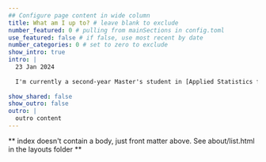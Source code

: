 ```yaml
---
## Configure page content in wide column
title: What am I up to? # leave blank to exclude
number_featured: 0 # pulling from mainSections in config.toml
use_featured: false # if false, use most recent by date
number_categories: 0 # set to zero to exclude
show_intro: true
intro: |
  23 Jan 2024
  
  I'm currently a second-year Master's student in [Applied Statistics for Social Science Research](https://steinhardt.nyu.edu/programs/applied-statistics-social-science-research) at NYU. I was a Teaching Assistant for Intermediate Quantitative Methods in Fall 2023, and will be a Course Assistant for Ravi Shroff again, for Messy Data and Machine Learning in Spring 2024. I had a great time holding office hours, teaching and learning, and am looking forward to my final semester! I am also helping out with thinkCausal, a causal inference tool for social scientists.
  
show_shared: false
show_outro: false
outro: |
  outro content
---
```


** index doesn't contain a body, just front matter above.
See about/list.html in the layouts folder **
